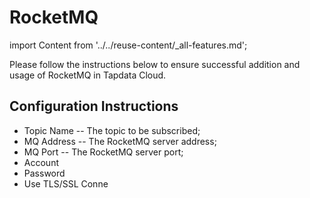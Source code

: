 # RocketMQ

import Content from '../../reuse-content/_all-features.md';

<Content />

Please follow the instructions below to ensure successful addition and usage of RocketMQ in Tapdata Cloud.

## **Configuration Instructions**

- Topic Name -- The topic to be subscribed;
- MQ Address -- The RocketMQ server address;
- MQ Port -- The RocketMQ server port;
- Account
- Password
- Use TLS/SSL Conne